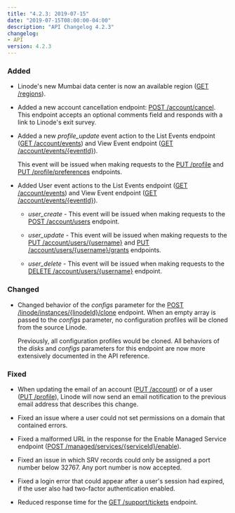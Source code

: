 ```yaml
---
title: "4.2.3: 2019-07-15"
date: "2019-07-15T08:00:00-04:00"
description: "API Changelog 4.2.3"
changelog:
- API
version: 4.2.3
---
```


### Added

- Linode's new Mumbai data center is now an available region ([GET /regions](https://developers.linode.com/api/v4/regions)).

- Added a new account cancellation endpoint: [POST /account/cancel](https://www.linode.com/docs/api/account/). This endpoint accepts an optional comments field and responds with a link to Linode's  exit survey.

- Added a new *profile\_update* event action to the List Events endpoint ([GET /account/events](https://www.linode.com/docs/api/account/)) and View Event endpoint ([GET /account/events/{eventId}](https://www.linode.com/docs/api/account/)).

    This event will be issued when making requests to the [PUT /profile](https://developers.linode.com/api/v4/profile/#put) and [PUT /profile/preferences](https://developers.linode.com/api/v4/profile-preferences/#put) endpoints.

- Added User event actions to the List Events endpoint ([GET /account/events](https://www.linode.com/docs/api/account/)) and View Event endpoint ([GET /account/events/{eventId}](https://www.linode.com/docs/api/account/)).

    - *user\_create* - This event will be issued when making requests to the [POST /account/users](https://www.linode.com/docs/api/account/) endpoint.

    - *user\_update* - This event will be issued when making requests to the [PUT /account/users/{username}](https://www.linode.com/docs/api/account/) and [PUT /account/users/{username}/grants](https://www.linode.com/docs/api/account/) endpoints.

    - *user\_delete* - This event will be issued when making requests to the [DELETE /account/users/{username}](https://www.linode.com/docs/api/account/) endpoint.

### Changed

- Changed behavior of the *configs* parameter for the [POST /linode/instances/{linodeId}/clone](https://www.linode.com/docs/api/linode-instances/) endpoint. When an empty array is passed to the *configs* parameter, no configuration profiles will be cloned from the source Linode.

    Previously, all configuration profiles would be cloned. All behaviors of the *disks* and *configs* parameters for this endpoint are now more extensively documented in the API reference.

### Fixed

- When updating the email of an account ([PUT /account](https://www.linode.com/docs/api/account/)) or of a user ([PUT /profile](https://developers.linode.com/api/v4/profile/#put)), Linode will now send an email notification to the previous email address that describes this change.

- Fixed an issue where a user could not set permissions on a domain that contained errors.

- Fixed a malformed URL in the response for the Enable Managed Service endpoint ([POST /managed/services/{serviceId}/enable](https://developers.linode.com/api/v4/managed-services-service-id-enable/#post)).

- Fixed an issue in which SRV records could only be assigned a port number below 32767. Any port number is now accepted.

- Fixed a login error that could appear after a user's session had expired, if the user also had two-factor authentication enabled.

- Reduced response time for the [GET /support/tickets](https://developers.linode.com/api/v4/support-tickets) endpoint.